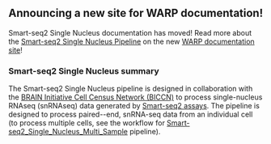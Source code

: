 ## Announcing a new site for WARP documentation!

Smart-seq2 Single Nucleus documentation has moved! Read more about the [Smart-seq2 Single Nucleus Pipeline](https://broadinstitute.github.io/warp/documentation/Pipelines/Smart-seq2_Single_Nucleus_Pipeline/) on the new [WARP documentation site](https://broadinstitute.github.io/warp/)!

### Smart-seq2 Single Nucleus summary

The Smart-seq2 Single Nucleus pipeline is designed in collaboration with the [BRAIN Initiative Cell Census Network (BICCN)](https://biccn.org/) to process single-nucleus RNAseq (snRNAseq) data generated by [Smart-seq2 assays](https://www.nature.com/articles/nmeth.2639). The pipeline is designed to process paired--end, snRNA-seq data from an individual cell (to process multiple cells, see the workflow for [Smart-seq2_Single_Nucleus_Multi_Sample](https://github.com/broadinstitute/warp/blob/master/pipelines/skylab/smartseq2_single_nucleus_multisample/MultiSampleSmartSeq2SingleNucleus.wdl) pipeline). 
